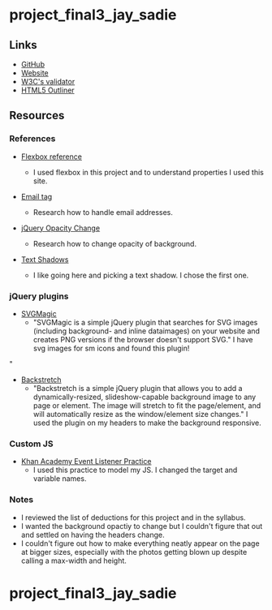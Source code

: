 
# project_final3_jay_sadie


## Links
* [GitHub](https://github.com/sadiejay/project_final3_jay_sadie)
* [Website](http://simplysadiejay.com/project_project3_jay_sadie/)
* [W3C's validator]()
* [HTML5 Outliner]()


## Resources

### References
* [Flexbox reference](https://css-tricks.com/snippets/css/a-guide-to-flexbox/)
  * I used flexbox in this project and to understand properties I used this site.

* [Email tag](https://www.w3schools.com/tags/tag_address.asp)
  * Research how to handle email addresses.

* [jQuery Opacity Change](http://www.jquerybyexample.net/2012/05/how-to-change-image-opacity-on.html)
  * Research how to change opacity of background.

* [Text Shadows](https://designshack.net/articles/css/12-fun-css-text-shadows-you-can-copy-and-paste/)
  * I like going here and picking a text shadow. I chose the first one.

### jQuery plugins
* [SVGMagic](http://dirkgroenen.nl/SVGMagic/index.html)
  * "SVGMagic is a simple jQuery plugin that searches for SVG images (including background- and inline dataimages) on your website and creates PNG versions if the browser doesn't support SVG." I have svg images for sm icons and found this plugin!

"
* [Backstretch](https://github.com/jquery-backstretch/jquery-backstretch)
  * "Backstretch is a simple jQuery plugin that allows you to add a dynamically-resized, slideshow-capable background image to any page or element. The image will stretch to fit the page/element, and will automatically resize as the window/element size changes." I used the plugin on my headers to make the background responsive.


### Custom JS
* [Khan Academy Event Listener Practice](https://www.khanacademy.org/computing/computer-programming/html-css-js/html-js-dom-events/p/challenge-cat-clicker)
  * I used this practice to model my JS. I changed the target and variable names.

### Notes
* I reviewed the list of deductions for this project and in the syllabus.
* I wanted the background opactiy to change but I couldn't figure that out and settled on having the headers change.
* I couldn't figure out how to make everything neatly appear on the page at bigger sizes, especially with the photos getting blown up despite calling a max-width and height.


# project_final3_jay_sadie
